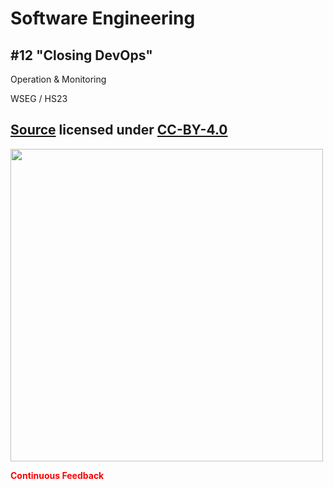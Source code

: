 # Software Engineering

## #12 "Closing DevOps"

Operation & Monitoring

WSEG / HS23

[Source](https://github.com/digital-sustainability/module-wseg/tree/main/docs/slides/content/12) licensed under [CC-BY-4.0](https://github.com/digital-sustainability/module-wseg/blob/main/LICENSE)
--
<img src="https://miro.medium.com/v2/resize:fit:2000/format:webp/1*57INuyf56018l0Y_Pel0ig.png" height="500px" />

<span style="color:red">**Continuous Feedback**</span>